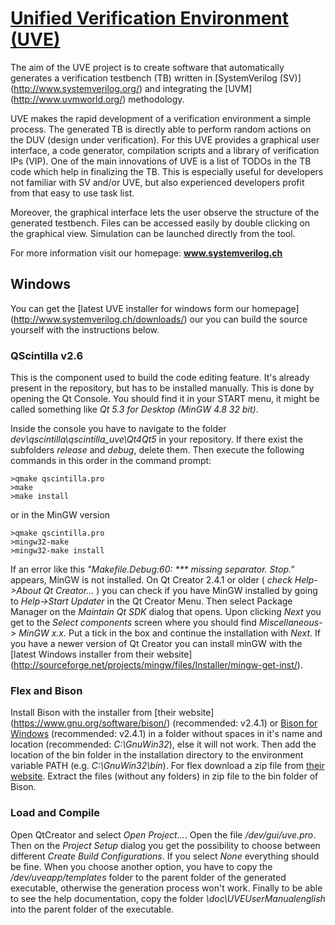 [Unified Verification Environment (UVE)](http://www.systemverilog.ch)
========================================================================

The aim of the UVE project is to create software that automatically generates
a verification testbench (TB) written in [SystemVerilog (SV)]
(http://www.systemverilog.org/) and integrating the [UVM]
(http://www.uvmworld.org/) methodology. 

UVE makes the rapid development of a verification environment a simple process.
The generated TB is directly able to perform random actions on the DUV (design 
under verification). For this UVE provides a graphical user interface, a code
generator, compilation scripts and a library of verification IPs (VIP). One of 
the main innovations of UVE is a list of TODOs in the TB code which help in 
finalizing the TB. This is especially useful for developers not familiar with 
SV and/or UVE, but also experienced developers profit from that easy to use 
task list.

Moreover, the graphical interface lets the user observe the structure of the 
generated testbench. Files can be accessed easily by double clicking on the 
graphical view. Simulation can be launched directly from the tool.

For more information visit our homepage: __www.systemverilog.ch__

Windows
-------

You can get the [latest UVE installer for windows form our homepage]
(http://www.systemverilog.ch/downloads/) our you can build the source yourself
with the instructions below.

### QScintilla v2.6

This is the component used to build the code editing feature. It's already 
present in the repository, but has to be installed
manually. This is done by opening the Qt Console. You should find it in your
START menu, it might be called something like _Qt 5.3 for Desktop (MinGW 4.8 32 bit)_.

Inside the console you have to navigate to the folder 
_dev\qscintilla\qscintilla_uve\Qt4Qt5_ in your repository. 
If there exist the subfolders _release_ and _debug_, delete them.
Then execute the following commands in this order in the command prompt:
```
>qmake qscintilla.pro
>make
>make install 
```
   
or in the MinGW version
```
>qmake qscintilla.pro
>mingw32-make
>mingw32-make install
```

If an error like this _"Makefile.Debug:60: *** missing separator.  Stop."_
appears, MinGW is not installed. On Qt Creator 2.4.1 or older
( _check Help->About Qt Creator..._ ) you can check if you have MinGW installed
by going to _Help->Start Updater_ in the Qt Creator Menu. Then select Package
Manager on the _Maintain Qt SDK_ dialog that opens. Upon clicking _Next_ you
get to the _Select components_ screen where you should find
_Miscellaneous-> MinGW x.x._ Put a tick in the box and continue the installation
with _Next_. If you have a newer version of Qt Creator you can install minGW 
with the [latest Windows installer from their website]
(http://sourceforge.net/projects/mingw/files/Installer/mingw-get-inst/).

### Flex and Bison 

Install Bison with the installer from [their website]
(https://www.gnu.org/software/bison/) (recommended: v2.4.1) or [Bison for Windows](http://gnuwin32.sourceforge.net/packages/bison.htm)
(recommended: v2.4.1) in a folder without
spaces in it's name and location (recommended: _C:\GnuWin32_), else it will not
work. Then add the location of the bin folder in the installation directory to
the environment variable PATH (e.g. _C:\GnuWin32\bin_).
For flex download a zip file from [their website](http://flex.sourceforge.net).
Extract the files (without any folders) in zip file to the bin folder of Bison.

### Load and Compile

Open QtCreator and select _Open Project..._. Open the file _/dev/gui/uve.pro_.
Then on the _Project Setup_ dialog you get the possibility to choose between
different _Create Build Configurations_. If you select _None_ everything should
be fine. When you choose another option, you have to copy the
_/dev/uveapp/templates_ folder to the parent folder of the generated executable,
otherwise the generation process won't work. Finally to be able to see the help
documentation, copy the folder _\doc\UVEUserManualenglish_ into the parent 
folder of the executable.

